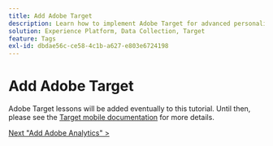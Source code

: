 ```yaml
---
title: Add Adobe Target
description: Learn how to implement Adobe Target for advanced personalization use cases. This lesson is part of the Implementing the Experience Cloud in Mobile iOS Swift Applications tutorial.
solution: Experience Platform, Data Collection, Target
feature: Tags
exl-id: dbdae56c-ce58-4c1b-a627-e803e6724198
---
```

# Add Adobe Target

Adobe Target lessons will be added eventually to this tutorial. Until then, please see the [Target mobile documentation](https://aep-sdks.gitbook.io/docs/using-mobile-extensions/adobe-target) for more details.
  
[Next "Add Adobe Analytics" >](analytics.md)
